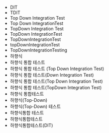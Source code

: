 ﻿- DIT
- TDIT
- Top Down Integration Test
- Top Down IntegrationTest
- TopDown Integration Test
- TopDown IntegrationTest
- TopDownIntegrationTest
- topDownIntegrationTest
- TopDownIntegrationTesting
- 하향식
- 하향식 통합 테스트 
- 하향식 통합 테스트 (Top Down Integration Test)  
- 하향식 통합 테스트(Down Integration Test)  
- 하향식 통합 테스트(Top Down Integration Test)  
- 하향식 통합 테스트(TopDown Integration Test)  
- 하향식 통합테스트 
- 하향식(Top-Down)
- 하향식(Top-Down) 테스트
- 하향식통합 테스트 
- 하향식통합테스트
- 하향식통합테스트(DIT)
